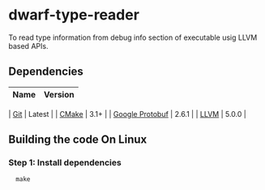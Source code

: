 # dwarf-type-reader

To read type information from debug info section of executable usig LLVM based APIs.

## Dependencies

| Name | Version | 
| ---- | ------- |

| [Git](https://git-scm.com/) | Latest |
| [CMake](https://cmake.org/) | 3.1+ |
| [Google Protobuf](https://github.com/google/protobuf) | 2.6.1 |
| [LLVM](http://llvm.org/) | 5.0.0 | 

## Building the code On Linux
### Step 1: Install dependencies

```shell
  make
```

